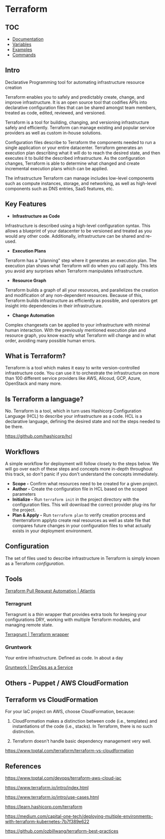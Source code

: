 # Terraform

## TOC

- [Documentation](devops/others/terraform/documentation.md)
- [Variables](devops/others/terraform/variables.md)
- [Examples](devops/others/terraform/examples.md)
- [Commands](devops/others/terraform/commands.md)

## Intro

Declarative Programming tool for automating infrastructure resource creation

Terraform enables you to safely and predictably create, change, and improve infrastructure. It is an open source tool that codifies APIs into declarative configuration files that can be shared amongst team members, treated as code, edited, reviewed, and versioned.

Terraform is a tool for building, changing, and versioning infrastructure safely and efficiently. Terraform can manage existing and popular service providers as well as custom in-house solutions.

Configuration files describe to Terraform the components needed to run a single application or your entire datacenter. Terraform generates an execution plan describing what it will do to reach the desired state, and then executes it to build the described infrastructure. As the configuration changes, Terraform is able to determine what changed and create incremental execution plans which can be applied.

The infrastructure Terraform can manage includes low-level components such as compute instances, storage, and networking, as well as high-level components such as DNS entries, SaaS features, etc.

## Key Features

- **Infrastructure as Code**

Infrastructure is described using a high-level configuration syntax. This allows a blueprint of your datacenter to be versioned and treated as you would any other code. Additionally, infrastructure can be shared and re-used.

- **Execution Plans**

Terraform has a "planning" step where it generates an execution plan. The execution plan shows what Terraform will do when you call apply. This lets you avoid any surprises when Terraform manipulates infrastructure.

- **Resource Graph**

Terraform builds a graph of all your resources, and parallelizes the creation and modification of any non-dependent resources. Because of this, Terraform builds infrastructure as efficiently as possible, and operators get insight into dependencies in their infrastructure.

- **Change Automation**

Complex changesets can be applied to your infrastructure with minimal human interaction. With the previously mentioned execution plan and resource graph, you know exactly what Terraform will change and in what order, avoiding many possible human errors.

## What is Terraform?

Terraform is a tool which makes it easy to write version-controlled infrastructure code. You can use it to orchestrate the infrastructure on more than 100 different service providers like AWS, Alicoud, GCP, Azure, OpenStack and many more.

## Is Terraform a language?

No. Terraform is a tool, which in turn uses Hashicorp Configuration Language (HCL) to describe your infrastructure as a code. HCL is a declarative language, defining the desired state and not the steps needed to be there.

<https://github.com/hashicorp/hcl>

## Workflows

A simple workflow for deployment will follow closely to the steps below. We will go over each of these steps and concepts more in-depth throughout this track, so don't panic if you don't understand the concepts immediately.

- **Scope -** Confirm what resources need to be created for a given project.
- **Author -** Create the configuration file in HCL based on the scoped parameters
- **Initialize -** Run `terraform init` in the project directory with the configuration files. This will download the correct provider plug-ins for the project.
- **Plan & Apply -** Run `terraform plan` to verify creation process and thenterraform applyto create real resources as well as state file that compares future changes in your configuration files to what actually exists in your deployment environment.

## Configuration

The set of files used to describe infrastructure in Terraform is simply known as a Terraform *configuration*.

## Tools

[Terraform Pull Request Automation | Atlantis](https://www.runatlantis.io/)

### Terragrunt

Terragrunt is a thin wrapper that provides extra tools for keeping your configurations DRY, working with multiple Terraform modules, and managing remote state.

[Terragrunt | Terraform wrapper](https://terragrunt.gruntwork.io/)

### Gruntwork

Your entire infrastructure. Defined as code. In about a day

[Gruntwork | DevOps as a Service](https://gruntwork.io/)

## Others - Puppet / AWS CloudFormation

## Terraform vs CloudFormation

For your IaC project on AWS, choose CloudFormation, because:

1. CloudFormation makes a distinction between code (i.e., templates) and instantiations of the code (i.e., stacks). In Terraform, there is no such distinction.

2. Terraform doesn't handle basic dependency management very well.

<https://www.toptal.com/terraform/terraform-vs-cloudformation>

## References

<https://www.toptal.com/devops/terraform-aws-cloud-iac>

<https://www.terraform.io/intro/index.html>

<https://www.terraform.io/intro/use-cases.html>

<https://learn.hashicorp.com/terraform>

<https://medium.com/capital-one-tech/deploying-multiple-environments-with-terraform-kubernetes-7b7f389e622>

<https://github.com/ozbillwang/terraform-best-practices>
